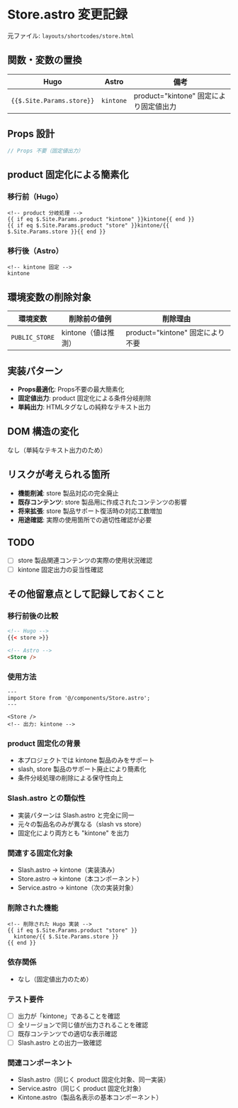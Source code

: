 # Store.astro 変更記録

元ファイル: `layouts/shortcodes/store.html`

## 関数・変数の置換

| Hugo | Astro | 備考 |
|------|-------|------|
| `{{$.Site.Params.store}}` | `kintone` | product="kintone" 固定により固定値出力 |

## Props 設計

```typescript
// Props 不要（固定値出力）
```

## product 固定化による簡素化

### 移行前（Hugo）
```hugo
<!-- product 分岐処理 -->
{{ if eq $.Site.Params.product "kintone" }}kintone{{ end }}
{{ if eq $.Site.Params.product "store" }}kintone/{{ $.Site.Params.store }}{{ end }}
```

### 移行後（Astro）
```astro
<!-- kintone 固定 -->
kintone
```

## 環境変数の削除対象

| 環境変数 | 削除前の値例 | 削除理由 |
|---------|-------------|----------|
| `PUBLIC_STORE` | kintone（値は推測） | product="kintone" 固定により不要 |

## 実装パターン

- **Props最適化**: Props不要の最大簡素化
- **固定値出力**: product 固定化による条件分岐削除
- **単純出力**: HTMLタグなしの純粋なテキスト出力

## DOM 構造の変化

なし（単純なテキスト出力のため）

## リスクが考えられる箇所

- **機能削減**: store 製品対応の完全廃止
- **既存コンテンツ**: store 製品用に作成されたコンテンツの影響
- **将来拡張**: store 製品サポート復活時の対応工数増加
- **用途確認**: 実際の使用箇所での適切性確認が必要

## TODO

- [ ] store 製品関連コンテンツの実際の使用状況確認
- [ ] kintone 固定出力の妥当性確認

## その他留意点として記録しておくこと

### 移行前後の比較
```html
<!-- Hugo -->
{{< store >}}

<!-- Astro -->
<Store />
```

### 使用方法
```astro
---
import Store from '@/components/Store.astro';
---

<Store />
<!-- 出力: kintone -->
```

### product 固定化の背景
- 本プロジェクトでは kintone 製品のみをサポート
- slash, store 製品のサポート廃止により簡素化
- 条件分岐処理の削除による保守性向上

### Slash.astro との類似性
- 実装パターンは Slash.astro と完全に同一
- 元々の製品名のみが異なる（slash vs store）
- 固定化により両方とも "kintone" を出力

### 関連する固定化対象
- Slash.astro → kintone（実装済み）
- Store.astro → kintone（本コンポーネント）
- Service.astro → kintone（次の実装対象）

### 削除された機能
```hugo
<!-- 削除された Hugo 実装 -->
{{ if eq $.Site.Params.product "store" }}
  kintone/{{ $.Site.Params.store }}
{{ end }}
```

### 依存関係
- なし（固定値出力のため）

### テスト要件
- [ ] 出力が「kintone」であることを確認
- [ ] 全リージョンで同じ値が出力されることを確認
- [ ] 既存コンテンツでの適切な表示確認
- [ ] Slash.astro との出力一致確認

### 関連コンポーネント
- Slash.astro（同じく product 固定化対象、同一実装）
- Service.astro（同じく product 固定化対象）
- Kintone.astro（製品名表示の基本コンポーネント）